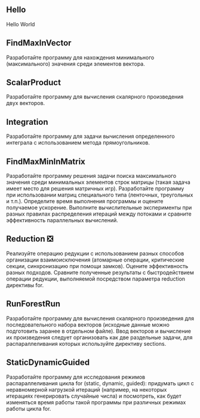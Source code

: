 ## Hello
Hello World

## FindMaxInVector
Разработайте программу для нахождения минимального (максимального) значения среди элементов вектора.

## ScalarProduct
Разработайте программу для вычисления скалярного произведения двух векторов.

## Integration
Разработайте программу для задачи вычисления определенного интеграла с использованием метода прямоугольников.

## FindMaxMinInMatrix
Разработайте программу решения задачи поиска максимального значения среди минимальных элементов строк матрицы (такая задача имеет место для решения матричных игр).
Разработайте программу при использовании матриц специального типа (ленточных, треугольных и т.п.). Определите время выполнения программы и оцените получаемое ускорение. Выполните вычислительные эксперименты при разных правилах распределения итераций между потоками и сравните эффективность параллельных вычислений.

## Reduction :negative_squared_cross_mark:
Реализуйте операцию редукции с использованием разных способов организации взаимоисключения (атомарные операции, критические секции, синхронизацию при помощи замков). Оцените эффективность разных подходов. Сравните полученные результаты с быстродействием операции редукции, выполняемой посредством параметра reduction директивы for.

## RunForestRun
Разработайте программу для вычисления скалярного произведения для последовательного набора векторов (исходные данные можно подготовить заранее в отдельном файле). Ввод векторов и вычисление их произведения следует организовать как две раздельные задачи, для распараллеливания которых используйте директиву sections.

## StaticDynamicGuided
Разработайте программу для исследования режимов распараллеливания цикла for (static, dynamic, guided): придумать цикл с неравномерной нагрузкой итераций (например, на некоторых итерациях генерировать случайные числа) и посмотреть, как будет изменяться время работы такой программы при различных режимах работы цикла for.
